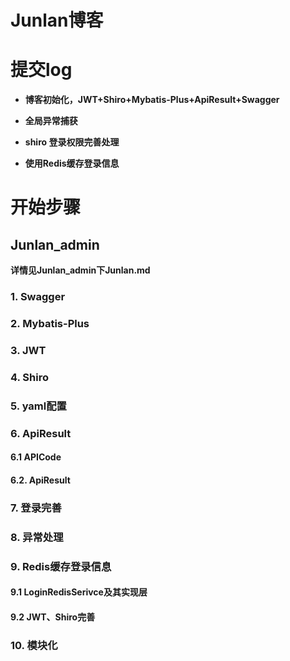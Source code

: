 # Junlan博客


# 提交log

- **博客初始化，JWT+Shiro+Mybatis-Plus+ApiResult+Swagger**

- **全局异常捕获**

- **shiro 登录权限完善处理**

- **使用Redis缓存登录信息**

  



# 开始步骤

## Junlan_admin

**详情见Junlan_admin下Junlan.md**

### 1. Swagger

### 2. Mybatis-Plus

### 3. JWT

### 4. Shiro

### 5. yaml配置

### 6. ApiResult

#### 6.1 APICode

#### 6.2. ApiResult

### 7. 登录完善

### 8. 异常处理

### 9. Redis缓存登录信息

#### 9.1 LoginRedisSerivce及其实现层

#### 9.2 JWT、Shiro完善

### 10. 模块化